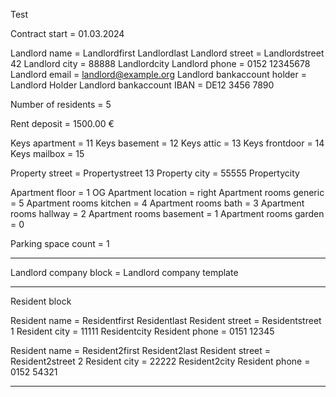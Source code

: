 Test

Contract start = 01.03.2024

Landlord name = Landlordfirst Landlordlast
Landlord street = Landlordstreet 42
Landlord city = 88888 Landlordcity
Landlord phone = 0152 12345678
Landlord email = landlord@example.org
Landlord bankaccount holder = Landlord Holder
Landlord bankaccount IBAN = DE12 3456 7890

Number of residents = 5

Rent deposit = 1500.00 €

Keys apartment = 11
Keys basement = 12
Keys attic = 13
Keys frontdoor = 14
Keys mailbox = 15

Property street = Propertystreet 13
Property city = 55555 Propertycity

Apartment floor = 1 OG
Apartment location = right
Apartment rooms generic = 5
Apartment rooms kitchen = 4
Apartment rooms bath = 3
Apartment rooms hallway = 2
Apartment rooms basement = 1
Apartment rooms garden = 0

Parking space count = 1

---

Landlord company block = Landlord company template

---

Resident block

Resident name = Residentfirst Residentlast
Resident street = Residentstreet 1
Resident city = 11111 Residentcity
Resident phone = 0151 12345

Resident name = Resident2first Resident2last
Resident street = Resident2street 2
Resident city = 22222 Resident2city
Resident phone = 0152 54321



---